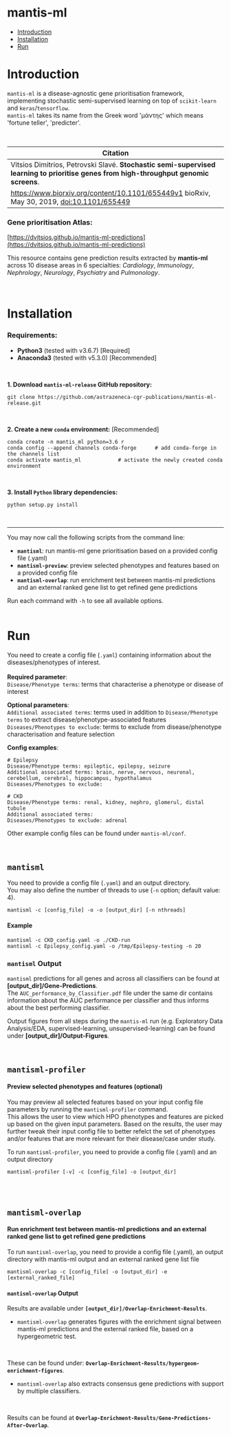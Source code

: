 # mantis-ml 

- [Introduction](#introduction) 
- [Installation](#installation) 
- [Run](#run) 



Introduction
============
`mantis-ml` is a disease-agnostic gene prioritisation framework, implementing stochastic semi-supervised learning on top of `scikit-learn` and `keras`/`tensorflow`.  
`mantis-ml` takes its name from the Greek word 'μάντης' which means 'fortune teller', 'predicter'.

<br>

|Citation|
|----|
|Vitsios Dimitrios, Petrovski Slavé. **Stochastic semi-supervised learning to prioritise genes from high-throughput genomic screens**. <br/>
https://www.biorxiv.org/content/10.1101/655449v1 bioRxiv, May 30, 2019, [doi:10.1101/655449](https://doi.org/10.1101/655449) |


### Gene prioritisation Atlas:
[https://dvitsios.github.io/mantis-ml-predictions](https://dvitsios.github.io/mantis-ml-predictions)

This resource contains gene prediction results extracted by **mantis-ml** across 10 disease areas in 6 specialties: _Cardiology_, _Immunology_, _Nephrology_, _Neurology_, _Psychiatry_ and _Pulmonology_.


<br>

Installation
============
### Requirements:
- **Python3** (tested with v3.6.7)   [Required]
- **Anaconda3** (tested with v5.3.0) [Recommended]

<br>

**1. Download `mantis-ml-release` GitHub repository:**
```
git clone https://github.com/astrazeneca-cgr-publications/mantis-ml-release.git
```

<br/>

**2. Create a new `conda` environment:** [Recommended]
```
conda create -n mantis_ml python=3.6 r
conda config --append channels conda-forge   	# add conda-forge in the channels list
conda activate mantis_ml			# activate the newly created conda environment
```

<br>

**3. Install `Python` library dependencies:**
```
python setup.py install
```

<br>

---

You may now call the following scripts from the command line:
- **`mantisml`**: run mantis-ml gene prioritisation based on a provided config file (.yaml)
- **`mantisml-preview`**: preview selected phenotypes and features based on a provided config file
- **`mantisml-overlap`**: run enrichment test between mantis-ml predictions and an external ranked gene list to get refined gene predictions

Run each command with `-h` to see all available options.
<br><br>



Run
===

You need to create a config file (`.yaml`) containing information about the diseases/phenotypes of interest.
<br><br>
**Required parameter**:
<br>
`Disease/Phenotype terms`: terms that characterise a phenotype or disease of interest

**Optional parameters**:
<br>
`Additional associated terms`: terms used in addition to `Disease/Phenotype terms` to extract disease/phenotype-associated features 
<br>
`Diseases/Phenotypes to exclude`: terms to exclude from disease/phenotype characterisation and feature selection


**Config examples**:
```
# Epilepsy
Disease/Phenotype terms: epileptic, epilepsy, seizure
Additional associated terms: brain, nerve, nervous, neuronal, cerebellum, cerebral, hippocampus, hypothalamus
Diseases/Phenotypes to exclude: 
```
```
# CKD
Disease/Phenotype terms: renal, kidney, nephro, glomerul, distal tubule 
Additional associated terms: 
Diseases/Phenotypes to exclude: adrenal
```

Other example config files can be found under `mantis-ml/conf`. 

<br>




## `mantisml`
You need to provide a config file (`.yaml`) and an output directory. 
<br>
You may also define the number of threads to use (`-n` option; default value: 4).
```
mantisml -c [config_file] -o -o [output_dir] [-n nthreads]
```

#### Example
```
mantisml -c CKD_config.yaml -o ./CKD-run
mantisml -c Epilepsy_config.yaml -o /tmp/Epilepsy-testing -n 20
```


### `mantisml` Output
`mantisml` predictions for all genes and across all classifiers can be found at **[output_dir]/Gene-Predictions**. 
<br>
The `AUC_performance_by_Classifier.pdf` file under the same dir contains information about the AUC performance per classifier and thus informs about the best performing classifier.

Output figures from all steps during the `mantis-ml` run (e.g. Exploratory Data Analysis/EDA, supervised-learning, unsupervised-learning) can be found under **[output_dir]/Output-Figures**.

<br>

## `mantisml-profiler`

#### Preview selected phenotypes and features (optional)
You may preview all selected features based on your input config file parameters by running the `mantisml-profiler` command.
<br>
This allows the user to view which HPO phenotypes and features are picked up based on the given input parameters. Based on the results, the user may further tweak their input config file to better refelct the set of phenotypes and/or features that are more relevant for their disease/case under study.

To run `mantisml-profiler`, you need to provide a config file (.yaml) and an output directory
```
mantisml-profiler [-v] -c [config_file] -o [output_dir]
```

<br><br>

## `mantisml-overlap`
#### Run enrichment test between mantis-ml predictions and an external ranked gene list to get refined gene predictions

To run `mantisml-overlap`, you need to provide a config file (.yaml), an output directory with mantis-ml output and an external ranked gene list file
```
mantisml-overlap -c [config_file] -o [output_dir] -e [external_ranked_file]
```

#### `mantisml-overlap` Output
Results are available under **`[output_dir]/Overlap-Enrichment-Results`**.

- `mantisml-overlap` generates figures with the enrichment signal between mantis-ml predictions and the external ranked file, based on a hypergeometric test. 

<br>

These can be found under: **`Overlap-Enrichment-Results/hypergeom-enrichment-figures`**.

- `mantisml-overlap` also extracts consensus gene predictions with support by multiple classifiers. 

<br>

Results can be found at **`Overlap-Enrichment-Results/Gene-Predictions-After-Overlap`**.


